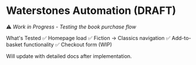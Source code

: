 # Waterstones Automation (DRAFT)

⚠️ *Work in Progress - Testing the book purchase flow*

What's Tested
✅ Homepage load
✅ Fiction → Classics navigation
✅ Add-to-basket functionality
✅ Checkout form (WIP)

Will update with detailed docs after implementation.
